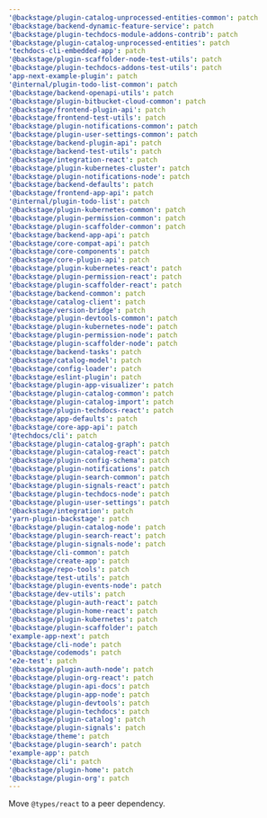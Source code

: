 ```yaml
---
'@backstage/plugin-catalog-unprocessed-entities-common': patch
'@backstage/backend-dynamic-feature-service': patch
'@backstage/plugin-techdocs-module-addons-contrib': patch
'@backstage/plugin-catalog-unprocessed-entities': patch
'techdocs-cli-embedded-app': patch
'@backstage/plugin-scaffolder-node-test-utils': patch
'@backstage/plugin-techdocs-addons-test-utils': patch
'app-next-example-plugin': patch
'@internal/plugin-todo-list-common': patch
'@backstage/backend-openapi-utils': patch
'@backstage/plugin-bitbucket-cloud-common': patch
'@backstage/frontend-plugin-api': patch
'@backstage/frontend-test-utils': patch
'@backstage/plugin-notifications-common': patch
'@backstage/plugin-user-settings-common': patch
'@backstage/backend-plugin-api': patch
'@backstage/backend-test-utils': patch
'@backstage/integration-react': patch
'@backstage/plugin-kubernetes-cluster': patch
'@backstage/plugin-notifications-node': patch
'@backstage/backend-defaults': patch
'@backstage/frontend-app-api': patch
'@internal/plugin-todo-list': patch
'@backstage/plugin-kubernetes-common': patch
'@backstage/plugin-permission-common': patch
'@backstage/plugin-scaffolder-common': patch
'@backstage/backend-app-api': patch
'@backstage/core-compat-api': patch
'@backstage/core-components': patch
'@backstage/core-plugin-api': patch
'@backstage/plugin-kubernetes-react': patch
'@backstage/plugin-permission-react': patch
'@backstage/plugin-scaffolder-react': patch
'@backstage/backend-common': patch
'@backstage/catalog-client': patch
'@backstage/version-bridge': patch
'@backstage/plugin-devtools-common': patch
'@backstage/plugin-kubernetes-node': patch
'@backstage/plugin-permission-node': patch
'@backstage/plugin-scaffolder-node': patch
'@backstage/backend-tasks': patch
'@backstage/catalog-model': patch
'@backstage/config-loader': patch
'@backstage/eslint-plugin': patch
'@backstage/plugin-app-visualizer': patch
'@backstage/plugin-catalog-common': patch
'@backstage/plugin-catalog-import': patch
'@backstage/plugin-techdocs-react': patch
'@backstage/app-defaults': patch
'@backstage/core-app-api': patch
'@techdocs/cli': patch
'@backstage/plugin-catalog-graph': patch
'@backstage/plugin-catalog-react': patch
'@backstage/plugin-config-schema': patch
'@backstage/plugin-notifications': patch
'@backstage/plugin-search-common': patch
'@backstage/plugin-signals-react': patch
'@backstage/plugin-techdocs-node': patch
'@backstage/plugin-user-settings': patch
'@backstage/integration': patch
'yarn-plugin-backstage': patch
'@backstage/plugin-catalog-node': patch
'@backstage/plugin-search-react': patch
'@backstage/plugin-signals-node': patch
'@backstage/cli-common': patch
'@backstage/create-app': patch
'@backstage/repo-tools': patch
'@backstage/test-utils': patch
'@backstage/plugin-events-node': patch
'@backstage/dev-utils': patch
'@backstage/plugin-auth-react': patch
'@backstage/plugin-home-react': patch
'@backstage/plugin-kubernetes': patch
'@backstage/plugin-scaffolder': patch
'example-app-next': patch
'@backstage/cli-node': patch
'@backstage/codemods': patch
'e2e-test': patch
'@backstage/plugin-auth-node': patch
'@backstage/plugin-org-react': patch
'@backstage/plugin-api-docs': patch
'@backstage/plugin-app-node': patch
'@backstage/plugin-devtools': patch
'@backstage/plugin-techdocs': patch
'@backstage/plugin-catalog': patch
'@backstage/plugin-signals': patch
'@backstage/theme': patch
'@backstage/plugin-search': patch
'example-app': patch
'@backstage/cli': patch
'@backstage/plugin-home': patch
'@backstage/plugin-org': patch
---
```


Move `@types/react` to a peer dependency.
